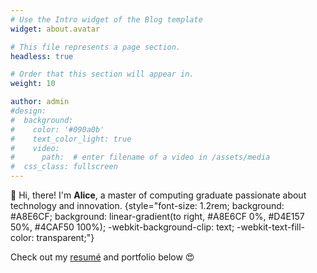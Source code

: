 ```yaml
---
# Use the Intro widget of the Blog template
widget: about.avatar

# This file represents a page section.
headless: true

# Order that this section will appear in.
weight: 10

author: admin
#design:
#  background:
#    color: '#090a0b'
#    text_color_light: true
#    video:
#      path:  # enter filename of a video in /assets/media
#  css_class: fullscreen
---
```


👋 Hi, there! I'm **Alice**, a master of computing graduate passionate about technology and innovation.
{style="font-size: 1.2rem; background: #A8E6CF; background: linear-gradient(to right, #A8E6CF 0%, #D4E157 50%, #4CAF50 100%); -webkit-background-clip: text; -webkit-text-fill-color: transparent;"}

Check out my [resumé](/about/) and portfolio below 😍
